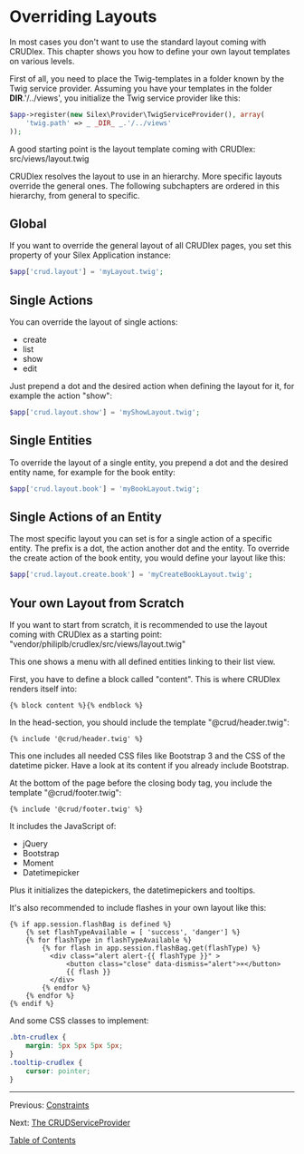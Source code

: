 Overriding Layouts
==================

In most cases you don't want to use the standard layout coming with CRUDlex.
This chapter shows you how to define your own layout templates on various
levels.

First of all, you need to place the Twig-templates in a folder known by the
Twig service provider. Assuming you have your templates in the folder
__DIR__.'/../views', you initialize the Twig service provider like this:

```php
$app->register(new Silex\Provider\TwigServiceProvider(), array(
    'twig.path' => _ _DIR_ _.'/../views'
));
```

A good starting point is the layout template coming with CRUDlex:
src/views/layout.twig

CRUDlex resolves the layout to use in an hierarchy. More specific layouts
override the general ones. The following subchapters are ordered in this
hierarchy, from general to specific.

## Global

If you want to override the general layout of all CRUDlex pages, you set this
property of your Silex Application instance:

```php
$app['crud.layout'] = 'myLayout.twig';
```

## Single Actions

You can override the layout of single actions:
- create
- list
- show
- edit

Just prepend a dot and the desired action when defining the layout for it, for
example the action "show":

```php
$app['crud.layout.show'] = 'myShowLayout.twig';
```

## Single Entities

To override the layout of a single entity, you prepend a dot and the desired
entity name, for example for the book entity:

```php
$app['crud.layout.book'] = 'myBookLayout.twig';
```

## Single Actions of an Entity

The most specific layout you can set is for a single action of a specific
entity. The prefix is a dot, the action another dot and the entity. To override
the create action of the book entity, you would define your layout like this:

```php
$app['crud.layout.create.book'] = 'myCreateBookLayout.twig';
```

## Your own Layout from Scratch

If you want to start from scratch, it is recommended to use the layout coming
with CRUDlex as a starting point:
"vendor/philiplb/crudlex/src/views/layout.twig"

This one shows a menu with all defined entities linking to their list view.

First, you have to define a block called "content".
This is where CRUDlex renders itself into:

```twig
{% block content %}{% endblock %}
```

In the head-section, you should include the template "@crud/header.twig":

```twig
{% include '@crud/header.twig' %}
```

This one includes all needed CSS files like Bootstrap 3 and the CSS of the
datetime picker. Have a look at its content if you already include Bootstrap.

At the bottom of the page before the closing body tag, you include the template
"@crud/footer.twig":

```twig
{% include '@crud/footer.twig' %}
```

It includes the JavaScript of:

- jQuery
- Bootstrap
- Moment
- Datetimepicker

Plus it initializes the datepickers, the datetimepickers and tooltips.

It's also recommended to include flashes in your own layout like this:

```twig
{% if app.session.flashBag is defined %}
    {% set flashTypeAvailable = [ 'success', 'danger'] %}
    {% for flashType in flashTypeAvailable %}
        {% for flash in app.session.flashBag.get(flashType) %}
          <div class="alert alert-{{ flashType }}" >
              <button class="close" data-dismiss="alert">×</button>
              {{ flash }}
          </div>
        {% endfor %}
    {% endfor %}
{% endif %}
```

And some CSS classes to implement:

```css
.btn-crudlex {
    margin: 5px 5px 5px 5px;
}
.tooltip-crudlex {
    cursor: pointer;
}
```

---

Previous: [Constraints](5_constraints.md)

Next: [The CRUDServiceProvider](7_crudserviceprovider.md)

[Table of Contents](0_manual.md)
